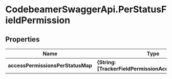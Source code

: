 # CodebeamerSwaggerApi.PerStatusFieldPermission

## Properties
Name | Type | Description | Notes
------------ | ------------- | ------------- | -------------
**accessPermissionsPerStatusMap** | **{String: [TrackerFieldPermissionAccessPermission]}** |  | [optional] 
